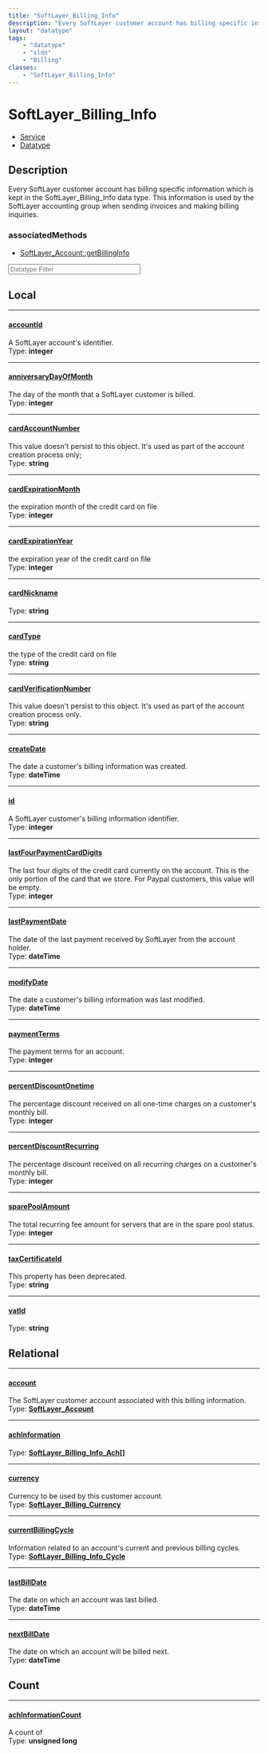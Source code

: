 ```yaml
---
title: "SoftLayer_Billing_Info"
description: "Every SoftLayer customer account has billing specific information which is kept in the SoftLayer_Billing_Info data type.... "
layout: "datatype"
tags:
    - "datatype"
    - "sldn"
    - "Billing"
classes:
    - "SoftLayer_Billing_Info"
---
```


# SoftLayer_Billing_Info
<div id='service-datatype'>
    <ul id='sldn-reference-tabs'>
    <li id='service'> <a href='/reference/services/SoftLayer_Billing_Info' >Service</a></li>    <li id='datatype'> <a href='/reference/datatypes/SoftLayer_Billing_Info' >Datatype</a></li>
    </ul>
</div>

## Description 


Every SoftLayer customer account has billing specific information which is kept in the SoftLayer_Billing_Info data type. This information is used by the SoftLayer accounting group when sending invoices and making billing inquiries. 


### associatedMethods

*  [SoftLayer_Account::getBillingInfo](/reference/services/SoftLayer_Account/getBillingInfo )





<!-- Filer BEGIN -->
<div class="view-filters">
        <div class="clearfix">
            <div class="search-input-box">
                <input placeholder="Datatype Filter" onkeyup="titleSearch(inputId='prop-input', divId='properties', elementClass='prop-row')" 
                    type="text" id="prop-input" value="" size="30" maxlength="128" class="form-text">
            </div>
        </div>
</div>
<!-- Filer END -->

<div id="properties" class="content">
<div id="localProperties" class="prop-content" >

## Local
<div class="prop-row">

-----
[accountId]: #accountid
#### [accountId]
A SoftLayer account's identifier.  
<span class="type-label">Type: </span>**integer**  



</div>
<div class="prop-row">

-----
[anniversaryDayOfMonth]: #anniversarydayofmonth
#### [anniversaryDayOfMonth]
The day of the month that a SoftLayer customer is billed.  
<span class="type-label">Type: </span>**integer**  



</div>
<div class="prop-row">

-----
[cardAccountNumber]: #cardaccountnumber
#### [cardAccountNumber]
This value doesn't persist to this object. It's used as part of the account creation process only;  
<span class="type-label">Type: </span>**string**  



</div>
<div class="prop-row">

-----
[cardExpirationMonth]: #cardexpirationmonth
#### [cardExpirationMonth]
the expiration month of the credit card on file  
<span class="type-label">Type: </span>**integer**  



</div>
<div class="prop-row">

-----
[cardExpirationYear]: #cardexpirationyear
#### [cardExpirationYear]
the expiration year of the credit card on file  
<span class="type-label">Type: </span>**integer**  



</div>
<div class="prop-row">

-----
[cardNickname]: #cardnickname
#### [cardNickname]
  
<span class="type-label">Type: </span>**string**  



</div>
<div class="prop-row">

-----
[cardType]: #cardtype
#### [cardType]
the type of the credit card on file  
<span class="type-label">Type: </span>**string**  



</div>
<div class="prop-row">

-----
[cardVerificationNumber]: #cardverificationnumber
#### [cardVerificationNumber]
This value doesn't persist to this object. It's used as part of the account creation process only.  
<span class="type-label">Type: </span>**string**  



</div>
<div class="prop-row">

-----
[createDate]: #createdate
#### [createDate]
The date a customer's billing information was created.  
<span class="type-label">Type: </span>**dateTime**  



</div>
<div class="prop-row">

-----
[id]: #id
#### [id]
A SoftLayer customer's billing information identifier.  
<span class="type-label">Type: </span>**integer**  



</div>
<div class="prop-row">

-----
[lastFourPaymentCardDigits]: #lastfourpaymentcarddigits
#### [lastFourPaymentCardDigits]
The last four digits of the credit card currently on the account. This is the only portion of the card that we store. For Paypal customers, this value will be empty.  
<span class="type-label">Type: </span>**integer**  



</div>
<div class="prop-row">

-----
[lastPaymentDate]: #lastpaymentdate
#### [lastPaymentDate]
The date of the last payment received by SoftLayer from the account holder.  
<span class="type-label">Type: </span>**dateTime**  



</div>
<div class="prop-row">

-----
[modifyDate]: #modifydate
#### [modifyDate]
The date a customer's billing information was last modified.  
<span class="type-label">Type: </span>**dateTime**  



</div>
<div class="prop-row">

-----
[paymentTerms]: #paymentterms
#### [paymentTerms]
The payment terms for an account.  
<span class="type-label">Type: </span>**integer**  



</div>
<div class="prop-row">

-----
[percentDiscountOnetime]: #percentdiscountonetime
#### [percentDiscountOnetime]
The percentage discount received on all one-time charges on a customer's monthly bill.  
<span class="type-label">Type: </span>**integer**  



</div>
<div class="prop-row">

-----
[percentDiscountRecurring]: #percentdiscountrecurring
#### [percentDiscountRecurring]
The percentage discount received on all recurring charges on a customer's monthly bill.  
<span class="type-label">Type: </span>**integer**  



</div>
<div class="prop-row">

-----
[sparePoolAmount]: #sparepoolamount
#### [sparePoolAmount]
The total recurring fee amount for servers that are in the spare pool status.  
<span class="type-label">Type: </span>**integer**  



</div>
<div class="prop-row">

-----
[taxCertificateId]: #taxcertificateid
#### [taxCertificateId]
This property has been deprecated.  
<span class="type-label">Type: </span>**string**  



</div>
<div class="prop-row">

-----
[vatId]: #vatid
#### [vatId]
  
<span class="type-label">Type: </span>**string**  



</div>
</div>
<!-- LOCAL PROPERTY END -->

<div id="relationalProperties"  class="prop-content" >

## Relational
<div class="prop-row">

-----
[account]: #account
#### [account]
The SoftLayer customer account associated with this billing information.  
<span class="type-label">Type: </span>**<a href='/reference/datatypes/SoftLayer_Account'>SoftLayer_Account </a>**  



</div>
<div class="prop-row">

-----
[achInformation]: #achinformation
#### [achInformation]
  
<span class="type-label">Type: </span>**<a href='/reference/datatypes/SoftLayer_Billing_Info_Ach'>SoftLayer_Billing_Info_Ach[] </a>**  



</div>
<div class="prop-row">

-----
[currency]: #currency
#### [currency]
Currency to be used by this customer account.  
<span class="type-label">Type: </span>**<a href='/reference/datatypes/SoftLayer_Billing_Currency'>SoftLayer_Billing_Currency </a>**  



</div>
<div class="prop-row">

-----
[currentBillingCycle]: #currentbillingcycle
#### [currentBillingCycle]
Information related to an account's current and previous billing cycles.  
<span class="type-label">Type: </span>**<a href='/reference/datatypes/SoftLayer_Billing_Info_Cycle'>SoftLayer_Billing_Info_Cycle </a>**  



</div>
<div class="prop-row">

-----
[lastBillDate]: #lastbilldate
#### [lastBillDate]
The date on which an account was last billed.  
<span class="type-label">Type: </span>**dateTime**  



</div>
<div class="prop-row">

-----
[nextBillDate]: #nextbilldate
#### [nextBillDate]
The date on which an account will be billed next.  
<span class="type-label">Type: </span>**dateTime**  



</div>

## Count
<div class="prop-row">

-----
[achInformationCount]: #achinformationcount
#### [achInformationCount]
A count of    
<span class="type-label">Type: </span>**unsigned long**  



</div>
</div>


